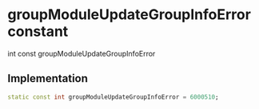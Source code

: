 


# groupModuleUpdateGroupInfoError constant







int const groupModuleUpdateGroupInfoError
  







## Implementation

```dart
static const int groupModuleUpdateGroupInfoError = 6000510;
```








